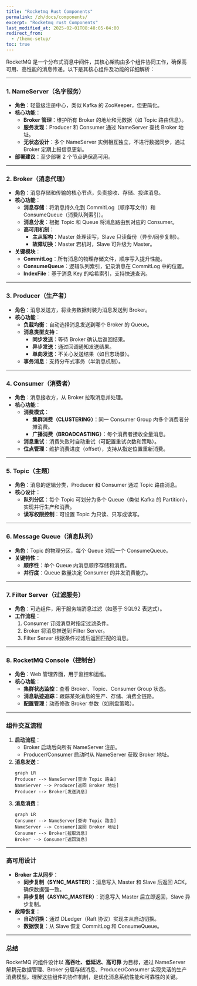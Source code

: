 ```yaml
---
title: "Rocketmq Rust Components"
permalink: /zh/docs/components/
excerpt: "Rocketmq rust Components"
last_modified_at: 2025-02-01T08:48:05-04:00
redirect_from:
  - /theme-setup/
toc: true
---
```


RocketMQ 是一个分布式消息中间件，其核心架构由多个组件协同工作，确保高可用、高性能的消息传递。以下是其核心组件及功能的详细解析：

---

### **1. NameServer（名字服务）**
- **角色**：轻量级注册中心，类似 Kafka 的 ZooKeeper，但更简化。
- **核心功能**：
  - **Broker 管理**：维护所有 Broker 的地址和元数据（如 Topic 路由信息）。
  - **服务发现**：Producer 和 Consumer 通过 NameServer 查找 Broker 地址。
  - **无状态设计**：多个 NameServer 实例相互独立，不进行数据同步，通过 Broker 定期上报信息更新。
- **部署建议**：至少部署 2 个节点确保高可用。

---

### **2. Broker（消息代理）**
- **角色**：消息存储和传输的核心节点，负责接收、存储、投递消息。
- **核心功能**：
  - **消息存储**：将消息持久化到 CommitLog（顺序写文件）和 ConsumeQueue（消费队列索引）。
  - **消息分发**：根据 Topic 和 Queue 将消息路由到对应的 Consumer。
  - **高可用机制**：
    - **主从架构**：Master 处理读写，Slave 只读备份（异步/同步复制）。
    - **故障切换**：Master 宕机时，Slave 可升级为 Master。
- **关键模块**：
  - **CommitLog**：所有消息的物理存储文件，顺序写入提升性能。
  - **ConsumeQueue**：逻辑队列索引，记录消息在 CommitLog 中的位置。
  - **IndexFile**：基于消息 Key 的哈希索引，支持快速查询。

---

### **3. Producer（生产者）**
- **角色**：消息发送方，将业务数据封装为消息发送到 Broker。
- **核心功能**：
  - **负载均衡**：自动选择消息发送到哪个 Broker 的 Queue。
  - **消息类型支持**：
    - **同步发送**：等待 Broker 确认后返回结果。
    - **异步发送**：通过回调通知发送结果。
    - **单向发送**：不关心发送结果（如日志场景）。
  - **事务消息**：支持分布式事务（半消息机制）。

---

### **4. Consumer（消费者）**
- **角色**：消息接收方，从 Broker 拉取消息并处理。
- **核心功能**：
  - **消费模式**：
    - **集群消费（CLUSTERING）**：同一 Consumer Group 内多个消费者分摊消费。
    - **广播消费（BROADCASTING）**：每个消费者接收全量消息。
  - **消息重试**：消费失败时自动重试（可配置重试次数和策略）。
  - **位点管理**：维护消费进度（offset），支持从指定位置重新消费。

---

### **5. Topic（主题）**
- **角色**：消息的逻辑分类，Producer 和 Consumer 通过 Topic 路由消息。
- **核心设计**：
  - **队列分区**：每个 Topic 可划分为多个 Queue（类似 Kafka 的 Partition），实现并行生产和消费。
  - **读写权限控制**：可设置 Topic 为只读、只写或读写。

---

### **6. Message Queue（消息队列）**
- **角色**：Topic 的物理分区，每个 Queue 对应一个 ConsumeQueue。
- **关键特性**：
  - **顺序性**：单个 Queue 内消息顺序存储和消费。
  - **并行度**：Queue 数量决定 Consumer 的并发消费能力。

---

### **7. Filter Server（过滤服务）**
- **角色**：可选组件，用于服务端消息过滤（如基于 SQL92 表达式）。
- **工作流程**：
  1. Consumer 订阅消息时指定过滤条件。
  2. Broker 将消息推送到 Filter Server。
  3. Filter Server 根据条件过滤后返回匹配的消息。

---

### **8. RocketMQ Console（控制台）**
- **角色**：Web 管理界面，用于监控和运维。
- **核心功能**：
  - **集群状态监控**：查看 Broker、Topic、Consumer Group 状态。
  - **消息轨迹追踪**：跟踪某条消息的生产、存储、消费全链路。
  - **配置管理**：动态修改 Broker 参数（如刷盘策略）。

---

### **组件交互流程**
1. **启动流程**：
   - Broker 启动后向所有 NameServer 注册。
   - Producer/Consumer 启动时从 NameServer 获取 Broker 地址。
2. **消息发送**：
   ```mermaid
   graph LR
   Producer --> NameServer[查询 Topic 路由]
   NameServer --> Producer[返回 Broker 地址]
   Producer --> Broker[发送消息]
   ```
3. **消息消费**：
   ```mermaid
   graph LR
   Consumer --> NameServer[查询 Topic 路由]
   NameServer --> Consumer[返回 Broker 地址]
   Consumer --> Broker[拉取消息]
   Broker --> Consumer[返回消息]
   ```

---

### **高可用设计**
- **Broker 主从同步**：
  - **同步复制（SYNC_MASTER）**：消息写入 Master 和 Slave 后返回 ACK，确保数据强一致。
  - **异步复制（ASYNC_MASTER）**：消息写入 Master 后立即返回，Slave 异步复制。
- **故障恢复**：
  - **自动切换**：通过 DLedger（Raft 协议）实现主从自动切换。
  - **数据恢复**：从 Slave 恢复 CommitLog 和 ConsumeQueue。

---

### **总结**
RocketMQ 的组件设计以 **高吞吐、低延迟、高可靠** 为目标，通过 NameServer 解耦元数据管理、Broker 分层存储消息、Producer/Consumer 实现灵活的生产消费模型。理解这些组件的协作机制，是优化消息系统性能和可靠性的关键。
